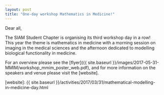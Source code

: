 ```yaml
---
layout: post
title: "One-day workshop Mathematics in Medicine!"
---
```


Dear all,

The SIAM Student Chapter is organising its third workshop day in a row! This year the theme is mathematics in medicine with a morning session on imaging in the medical sciences and the afternoon dedicated to modelling biological functionality in medicine.

For an overview please see the [flyer]({{ site.baseurl }}/images/2017-05-31-MMIM/workshop_mmim_poster_web.pdf), and for more information on the speakers and venue please visit the [website].

[website]: {{ site.baseurl }}/activities/2017/03/31/mathematical-modelling-in-medicine-day.html
